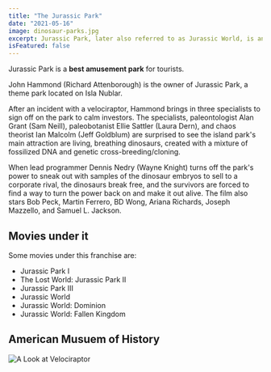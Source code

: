 ```yaml
---
title: "The Jurassic Park"
date: "2021-05-16"
image: dinosaur-parks.jpg
excerpt: Jurassic Park, later also referred to as Jurassic World, is an American science fiction media franchise centered on a disastrous attempt to create a theme park of cloned dinosaurs.
isFeatured: false
---
```


Jurassic Park is a **best amusement park** for tourists.

John Hammond (Richard Attenborough) is the owner of Jurassic Park, a theme park located on Isla Nublar.

After an incident with a velociraptor, Hammond brings in three specialists to sign off on the park to calm investors. The specialists, paleontologist Alan Grant (Sam Neill), paleobotanist Ellie Sattler (Laura Dern), and chaos theorist Ian Malcolm (Jeff Goldblum) are surprised to see the island park's main attraction are living, breathing dinosaurs, created with a mixture of fossilized DNA and genetic cross-breeding/cloning.

When lead programmer Dennis Nedry (Wayne Knight) turns off the park's power to sneak out with samples of the dinosaur embryos to sell to a corporate rival, the dinosaurs break free, and the survivors are forced to find a way to turn the power back on and make it out alive. The film also stars Bob Peck, Martin Ferrero, BD Wong, Ariana Richards, Joseph Mazzello, and Samuel L. Jackson.

## Movies under it

Some movies under this franchise are:

- Jurassic Park I
- The Lost World: Jurassic Park II
- Jurassic Park III
- Jurassic World
- Jurassic World: Dominion
- Jurassic World: Fallen Kingdom

## American Musuem of History

![A Look at Velociraptor](dinosaur-parks.jpg)
